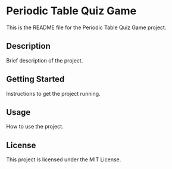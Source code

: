 # Periodic Table Quiz Game

This is the README file for the Periodic Table Quiz Game project.

## Description

Brief description of the project.

## Getting Started

Instructions to get the project running.

## Usage

How to use the project.

## License

This project is licensed under the MIT License.